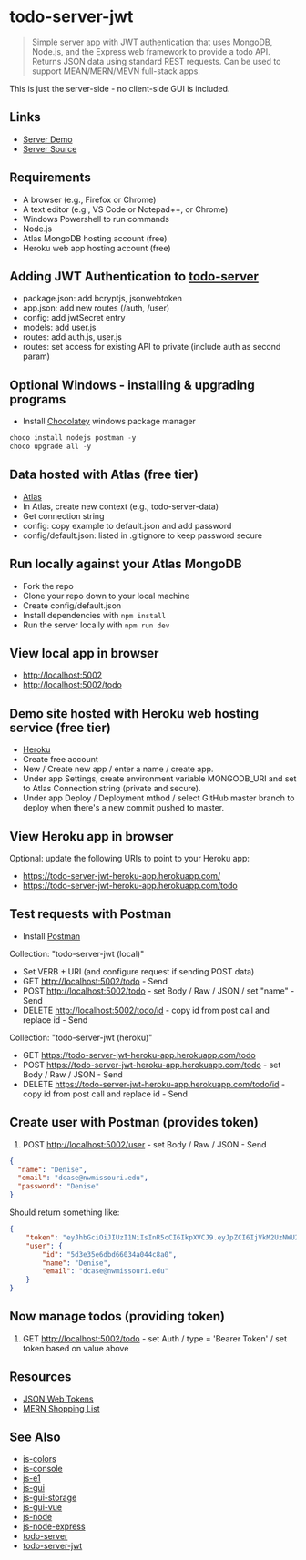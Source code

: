 # todo-server-jwt

> Simple server app with JWT authentication that uses MongoDB, Node.js, and the Express web framework to provide a todo API.
Returns JSON data using standard REST requests. Can be used to support MEAN/MERN/MEVN full-stack apps.

This is just the server-side - no client-side GUI is included.

## Links

- [Server Demo](https://todo-server-jwt.herokuapp.com/)
- [Server Source](https://github.com/profcase/todo-server-jwt)

## Requirements

- A browser (e.g., Firefox or Chrome)
- A text editor (e.g., VS Code or Notepad++, or Chrome)
- Windows Powershell to run commands
- Node.js
- Atlas MongoDB hosting account (free)
- Heroku web app hosting account (free)

## Adding JWT Authentication to [todo-server](https://github.com/profcase/todo-server)

- package.json: add bcryptjs, jsonwebtoken
- app.json: add new routes (/auth, /user)
- config: add jwtSecret entry
- models: add user.js
- routes: add auth.js, user.js
- routes: set access for existing API to private (include auth as second param)

## Optional Windows - installing & upgrading programs

- Install [Chocolatey](https://chocolatey.org/) windows package manager

```Powershell
choco install nodejs postman -y
choco upgrade all -y
```

## Data hosted with Atlas (free tier)

- [Atlas](https://www.mongodb.com/cloud/atlas)
- In Atlas, create new context (e.g., todo-server-data)
- Get connection string
- config: copy example to default.json and add password
- config/default.json: listed in .gitignore to keep password secure

## Run locally against your Atlas MongoDB

- Fork the repo
- Clone your repo down to your local machine
- Create config/default.json
- Install dependencies with `npm install`
- Run the server locally with `npm run dev`

## View local app in browser

- <http://localhost:5002>
- <http://localhost:5002/todo>

## Demo site hosted with Heroku web hosting service (free tier)

- [Heroku](https://www.heroku.com/)
- Create free account
- New / Create new app / enter a name / create app.
- Under app Settings, create environment variable MONGODB_URI and set to Atlas Connection string (private and secure).
- Under app Deploy / Deployment mthod / select GitHub master branch to deploy when there's a new commit pushed to master.

## View Heroku app in browser

Optional: update the following URIs to point to your Heroku app:

- <https://todo-server-jwt-heroku-app.herokuapp.com/>
- <https://todo-server-jwt-heroku-app.herokuapp.com/todo>

## Test requests with Postman

- Install [Postman](https://www.getpostman.com/)

Collection: "todo-server-jwt (local)"

- Set VERB + URI (and configure request if sending POST data)
- GET <http://localhost:5002/todo> - Send
- POST <http://localhost:5002/todo> - set Body / Raw / JSON / set "name" - Send
- DELETE <http://localhost:5002/todo/id> - copy id from post call and replace id - Send

Collection: "todo-server-jwt (heroku)"

- GET <https://todo-server-jwt-heroku-app.herokuapp.com/todo>
- POST <https://todo-server-jwt-heroku-app.herokuapp.com/todo> - set Body / Raw / JSON - Send
- DELETE <https://todo-server-jwt-heroku-app.herokuapp.com/todo/id> - copy id from post call and replace id - Send

## Create user with Postman (provides token)

1. POST <http://localhost:5002/user> - set Body / Raw / JSON - Send

```JSON
{
  "name": "Denise",
  "email": "dcase@nwmissouri.edu",
  "password": "Denise"
}
```

Should return something like:

```JSON
{
    "token": "eyJhbGciOiJIUzI1NiIsInR5cCI6IkpXVCJ9.eyJpZCI6IjVkM2UzNWU2ZGJkNjYwMzRhMDQ0YzhhMCIsImlhdCI6MTU2NDM1ODExOCwiZXhwIjoxNTY0MzYxNzE4fQ.ivF5gU0BhJvOdf31aPH8qTTWadbbyaw-FwkVMSh0u8c",
    "user": {
        "id": "5d3e35e6dbd66034a044c8a0",
        "name": "Denise",
        "email": "dcase@nwmissouri.edu"
    }
}
```

## Now manage todos (providing token)

1. GET <http://localhost:5002/todo> - set Auth / type = 'Bearer Token' / set token based on value above

## Resources

- [JSON Web Tokens](https://jwt.io/)
- [MERN Shopping List](https://github.com/bradtraversy/mern_shopping_list)

## See Also

- [js-colors](https://github.com/profcase/js-colors)
- [js-console](https://github.com/profcase/js-console)
- [js-e1](https://github.com/profcase/js-e1)
- [js-gui](https://github.com/profcase/js-gui)
- [js-gui-storage](https://github.com/profcase/js-gui-storage)
- [js-gui-vue](https://github.com/denisecase/js-gui-vue)
- [js-node](https://github.com/denisecase/js-node)
- [js-node-express](https://github.com/denisecase/js-node-express)
- [todo-server](https://github.com/profcase/todo-server)
- [todo-server-jwt](https://github.com/profcase/todo-server-jwt)
